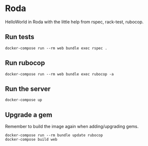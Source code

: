 # Roda

HelloWorld in Roda with the little help from rspec, rack-test, rubocop.

## Run tests

    docker-compose run --rm web bundle exec rspec .

## Run rubocop

    docker-compose run --rm web bundle exec rubocop -a

## Run the server

    docker-compose up

## Upgrade a gem

Remember to build the image again when adding/upgrading gems.

    docker-compose run --rm bundle update rubocop
    docker-compose build web
